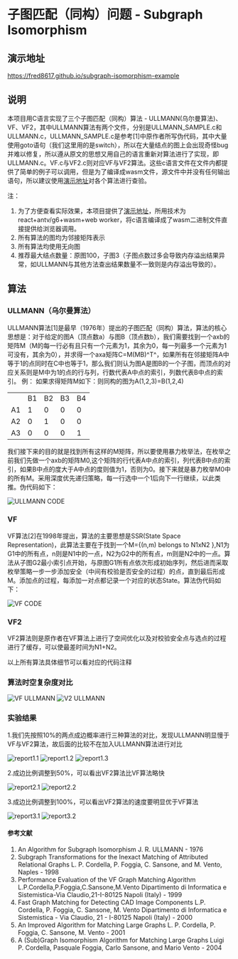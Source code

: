 # 子图匹配（同构）问题 - Subgraph Isomorphism

## 演示地址

<https://fred8617.github.io/subgraph-isomorphism-example>

## 说明

本项目用C语言实现了三个子图匹配（同构）算法 - ULLMANN(乌尔曼算法)、VF、VF2，其中ULLMANN算法有两个文件，分别是ULLMANN_SAMPLE.c和ULLMANN.c，ULLMANN_SAMPLE.c是参考[1]中原作者所写伪代码，其中大量使用goto语句（我们这里用的是switch），所以在大量结点的图上会出现奇怪bug并难以修复，所以遵从原文的思想又用自己的语言重新对算法进行了实现，即ULLMANN.c。VF.c与VF2.c则对应VF与VF2算法。这些c语言文件在文件内都提供了简单的例子可以调用，但是为了编译成wasm文件，源文件中并没有任何输出语句，所以建议使用[演示地址](https://fred8617.github.io/subgraph-isomorphism-example)对各个算法进行查验。

注：

1. 为了方便查看实际效果，本项目提供了[演示地址](https://fred8617.github.io/subgraph-isomorphism-example)，所用技术为react+antv/g6+wasm+web worker，将c语言编译成了wasm二进制文件直接提供给浏览器调用。
2. 所有算法的图均为邻接矩阵表示
3. 所有算法均使用无向图
4. 推荐最大结点数量：原图100，子图3（子图点数过多会导致内存溢出结果异常，如ULLMANN与其他方法查出结果数量不一致则是内存溢出导致的）。

## 算法

### ULLMANN（乌尔曼算法）

ULLMANN算法[1]是最早（1976年）提出的子图匹配（同构）算法，算法的核心思想是：对于给定的图A（顶点数a）与图B（顶点数b），我们需要找到一个axb的矩阵M（M的每一行必有且只有一个元素为1，其余为0，每一列最多一个元素为1可没有，其余为0），并求得一个axa矩阵C=M(MB)^T^，如果所有在邻接矩阵A中等于1的点同时在C中也等于1，那么我们则认为图A是图B的一个子图，而顶点的对应关系则是M中为1的点的行与列，行数代表A中点的索引，列数代表B中点的索引。
例：
如果求得矩阵M如下：则同构的图为A(1,2,3)=B(1,2,4)
 <table>
    <tr><td></td><td>B1</td><td>B2</td><td>B3</td><td>B4</td></tr>
    <tr><td>A1</td><td>1</td><td>0</td><td>0</td><td>0</td></tr>
    <tr><td>A2</td><td>0</td><td>1</td><td>0</td><td>0</td></tr>
    <tr><td>A3</td><td>0</td><td>0</td><td>0</td><td>1</td></tr>
 </table>
 我们接下来的目的就是找到所有这样的M矩阵，所以要使用暴力枚举法，在枚举之前我们先做一个axb的矩阵M0,这个矩阵的行代表A中点的索引，列代表B中点的索引，如果B中点的度大于A中点的度则值为1，否则为0。接下来就是暴力枚举M0中的所有M。采用深度优先递归策略，每一行选中一个1后向下一行继续，以此类推。伪代码如下：

 ![ULLMANN CODE](/public/ULLMANN_CODE.jpg)
 
 ### VF

VF算法[2]在1998年提出，算法的主要思想是SSR(State Space Representation)，此算法主要在于找到一个M={(n,m) belongs to N1xN2 },N1为G1中的所有点，n则是N1中的一点，N2为G2中的所有点，m则是N2中的一点。算法从子图G2最小索引点开始，与原图G1所有点依次形成初始序列，然后进而采取枚举策略一步一步添加安全（中间有校验是否安全的过程）的点，直到最后形成M。添加点的过程，每添加一对点都记录一个对应的状态State。算法伪代码如下：

![VF CODE](/public/VF_CODE.jpg)

### VF2

VF2算法则是原作者在VF算法上进行了空间优化以及对校验安全点与选点的过程进行了缓存，可以使最差时间为N1+N2。

以上所有算法具体细节可以看对应的代码注释

### 算法时空复杂度对比

![VF ULLMANN](/public/ST1.jpg)
![V2 ULLMANN](/public/ST2.jpg)

### 实验结果

1.我们先按照10%的两点成边概率进行三种算法的对比，发现ULLMANN明显慢于VF与VF2算法，故后面的比较不在加入ULLMANN算法进行对比

![report1.1](/public/report1.1.jpg)
![report1.2](/public/report1.2.jpg)
![report1.3](/public/report1.3.jpg)

2.成边比例调整到50%，可以看出VF2算法比VF算法略快

![report2.1](/public/report2.1.jpg)
![report2.2](/public/report2.2.jpg)

3.成边比例调整到100%，可以看出VF2算法的速度要明显优于VF算法

![report3.1](/public/report3.1.jpg)
![report3.2](/public/report3.2.jpg)

#### 参考文献

1. An Algorithm for Subgraph Isomorphism J. R. ULLMANN - 1976
2. Subgraph Transformations for the Inexact Matching of Attributed Relational Graphs L. P. CordelIa, P. Foggia, C. Sansone, and M. Vento, Naples - 1998
3. Performance Evaluation of the VF Graph Matching Algorithm L.P.Cordella,P.Foggia,C.Sansone,M.Vento Dipartimento di Informatica e Sistemistica-Via Claudio,21-I-80125 Napoli (Italy) - 1999
4. Fast Graph Matching for Detecting CAD Image Components L.P. Cordella, P. Foggia, C. Sansone, M. Vento Dipartimento di Informatica e Sistemistica - Via Claudio, 21 - I-80125 Napoli (Italy) - 2000
5. An Improved Algorithm for Matching Large Graphs L. P. Cordella, P. Foggia, C. Sansone, M. Vento - 2001
6. A (Sub)Graph Isomorphism Algorithm for Matching Large Graphs Luigi P. Cordella, Pasquale Foggia, Carlo Sansone, and Mario Vento - 2004
